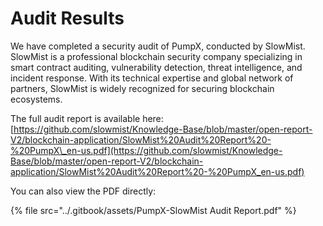# Audit Results

We have completed a security audit of PumpX, conducted by SlowMist. SlowMist is a professional blockchain security company specializing in smart contract auditing, vulnerability detection, threat intelligence, and incident response. With its technical expertise and global network of partners, SlowMist is widely recognized for securing blockchain ecosystems.

The full audit report is available here: [https://github.com/slowmist/Knowledge-Base/blob/master/open-report-V2/blockchain-application/SlowMist%20Audit%20Report%20-%20PumpX\_en-us.pdf](https://github.com/slowmist/Knowledge-Base/blob/master/open-report-V2/blockchain-application/SlowMist%20Audit%20Report%20-%20PumpX_en-us.pdf)

You can also view the PDF directly:&#x20;

{% file src="../.gitbook/assets/PumpX-SlowMist Audit Report.pdf" %}

